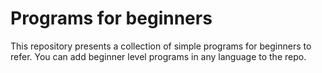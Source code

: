 # Programs for beginners



This repository presents a collection of simple programs for beginners to refer. You can add beginner level programs in any language to the repo.
